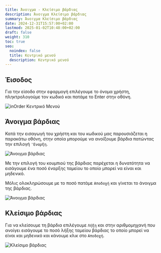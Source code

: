 ```yaml
---
title: Άνοιγμα - Κλείσιμο βάρδιας
description: Άνοιγμα Κλείσιμο βάρδιας
summary: Άνοιγμα Κλείσιμο βάρδιας
date: 2024-12-31T15:57:00+02:00
lastmod: 2025-01-02T10:48:00+02:00
draft: false
weight: 310
toc: true
seo:
  noindex: false
  title: Κεντρικό μενού
  description: Κεντρικό μενού
---
```


## Έισοδος

Για την είσοδο στην εφαρμογή επιλέγουμε το όνομα χρήστη, πληκτρολογούμε τον κωδικό και πατάμε το Enter στην οθόνη.

![inOrder Κεντρικό Μενού](/images/pos-001.jpg "Κεντρικό Μενού")

## Άνοιγμα βάρδιας

Κατά την εισαγωγή του χρήστη και του κωδικού μας παρουσιάζεται η παρακάτω οθόνη, στην οποία μπορούμε να ανοίξουμε βάρδια πατώντας την επιλογή `'Εναρξη`.

![Άνοιγμα βάρδιας](/images/pos-002.jpg "Άνοιγμα βάρδιας")

Με την επιλογή του κουμπιού της βάρδιας παρέχεται η δυνατότητα να εισάγουμε ένα ποσό έναρξης ταμείου το οποίο μπορεί να είναι και μηδενικό.

Μόλις ολοκληρώσουμε με το ποσό πατάμε `Αποδοχή` και γίνεται το άνοιγμα της βάρδιας.

![Άνοιγμα βάρδιας](/images/pos-003.jpg "Άνοιγμα βάρδιας")

## Κλείσιμο βάρδιας

Για να κλείσουμε τη βάρδια επιλέγουμε `Λήξη` και στην αριθμομηχανή που ανοίγει εισάγουμε το ποσό λήξης ταμείου βάρδιας το οποίο μπορεί να είναι και μηδενικό και κάνουμε κλικ στο `Αποδοχή`.

![Κλείσιμο βάρδιας](/images/backoffice-002.jpg "Κλείσιμο βάρδιας")
